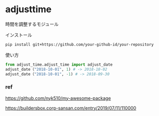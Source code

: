 # adjusttime 
時間を調整するモジュール

インストール
```bash
pip install git+https://github.com/your-github-id/your-repository
```

使い方
```python
from adjust_time.adjust_time import adjust_date
adjust_date（"2018-10-01", 1) # -> 2018-10-02
adjust_date（"2018-10-01", -1) # -> 2018-09-30
```

### ref
https://github.com/nyk510/my-awesome-package

https://buildersbox.corp-sansan.com/entry/2019/07/11/110000